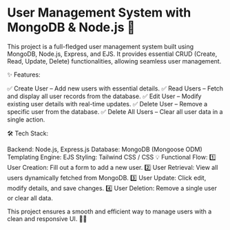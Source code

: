 # User Management System with MongoDB & Node.js 🚀
This project is a full-fledged user management system built using MongoDB, Node.js, Express, and EJS. It provides essential CRUD (Create, Read, Update, Delete) functionalities, allowing seamless user management.


✨ Features:


✅ Create User – Add new users with essential details.
✅ Read Users – Fetch and display all user records from the database.
✅ Edit User – Modify existing user details with real-time updates.
✅ Delete User – Remove a specific user from the database.
✅ Delete All Users – Clear all user data in a single action.

🛠 Tech Stack:


Backend: Node.js, Express.js
Database: MongoDB (Mongoose ODM)
Templating Engine: EJS
Styling: Tailwind CSS / CSS
💡 Functional Flow:
1️⃣ User Creation: Fill out a form to add a new user.
2️⃣ User Retrieval: View all users dynamically fetched from MongoDB.
3️⃣ User Update: Click edit, modify details, and save changes.
4️⃣ User Deletion: Remove a single user or clear all data.



This project ensures a smooth and efficient way to manage users with a clean and responsive UI. 🚀🔥
